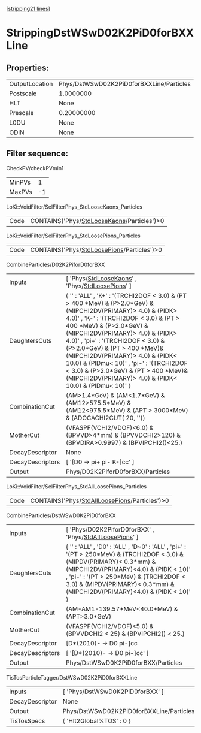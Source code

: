 [[stripping21 lines]](./stripping21-index)

# StrippingDstWSwD02K2PiD0forBXXLine

## Properties:

|                |                                          |
|----------------|------------------------------------------|
| OutputLocation | Phys/DstWSwD02K2PiD0forBXXLine/Particles |
| Postscale      | 1.0000000                                |
| HLT            | None                                     |
| Prescale       | 0.20000000                               |
| L0DU           | None                                     |
| ODIN           | None                                     |

## Filter sequence:

CheckPV/checkPVmin1

|        |     |
|--------|-----|
| MinPVs | 1   |
| MaxPVs | -1  |

LoKi::VoidFilter/SelFilterPhys_StdLooseKaons_Particles

|      |                                                                                            |
|------|--------------------------------------------------------------------------------------------|
| Code | CONTAINS('Phys/[StdLooseKaons](./stripping21-commonparticles-stdloosekaons)/Particles')\>0 |

LoKi::VoidFilter/SelFilterPhys_StdLoosePions_Particles

|      |                                                                                            |
|------|--------------------------------------------------------------------------------------------|
| Code | CONTAINS('Phys/[StdLoosePions](./stripping21-commonparticles-stdloosepions)/Particles')\>0 |

CombineParticles/D02K2PiforD0forBXX

|                  |                                                                                                                                                                                                                                                                                                                                                                                                                                                                                                        |
|------------------|--------------------------------------------------------------------------------------------------------------------------------------------------------------------------------------------------------------------------------------------------------------------------------------------------------------------------------------------------------------------------------------------------------------------------------------------------------------------------------------------------------|
| Inputs           | [ 'Phys/[StdLooseKaons](./stripping21-commonparticles-stdloosekaons)' , 'Phys/[StdLoosePions](./stripping21-commonparticles-stdloosepions)' ]                                                                                                                                                                                                                                                                                                                                                        |
| DaughtersCuts    | { '' : 'ALL' , 'K+' : '(TRCHI2DOF \< 3.0) & (PT \> 400 \*MeV) & (P\>2.0\*GeV) & (MIPCHI2DV(PRIMARY)\> 4.0) & (PIDK\> 4.0)' , 'K-' : '(TRCHI2DOF \< 3.0) & (PT \> 400 \*MeV) & (P\>2.0\*GeV) & (MIPCHI2DV(PRIMARY)\> 4.0) & (PIDK\> 4.0)' , 'pi+' : '(TRCHI2DOF \< 3.0) & (P\>2.0\*GeV) & (PT \> 400 \*MeV)& (MIPCHI2DV(PRIMARY)\> 4.0) & (PIDK\< 10.0) & (PIDmu\< 10)' , 'pi-' : '(TRCHI2DOF \< 3.0) & (P\>2.0\*GeV) & (PT \> 400 \*MeV)& (MIPCHI2DV(PRIMARY)\> 4.0) & (PIDK\< 10.0) & (PIDmu\< 10)' } |
| CombinationCut   | (AM\>1.4\*GeV) & (AM\<1.7\*GeV) & (AM12\>575.5\*MeV) & (AM12\<975.5\*MeV) & (APT \> 3000\*MeV) & (ADOCACHI2CUT( 20, ''))                                                                                                                                                                                                                                                                                                                                                                               |
| MotherCut        | (VFASPF(VCHI2/VDOF)\<6.0) & (BPVVD\>4\*mm) & (BPVVDCHI2\>120) & (BPVDIRA\>0.9997) & (BPVIPCHI2()\<25.)                                                                                                                                                                                                                                                                                                                                                                                                 |
| DecayDescriptor  | None                                                                                                                                                                                                                                                                                                                                                                                                                                                                                                   |
| DecayDescriptors | [ '[D0 -\> pi+ pi- K-]cc' ]                                                                                                                                                                                                                                                                                                                                                                                                                                                                        |
| Output           | Phys/D02K2PiforD0forBXX/Particles                                                                                                                                                                                                                                                                                                                                                                                                                                                                      |

LoKi::VoidFilter/SelFilterPhys_StdAllLoosePions_Particles

|      |                                                                                                  |
|------|--------------------------------------------------------------------------------------------------|
| Code | CONTAINS('Phys/[StdAllLoosePions](./stripping21-commonparticles-stdallloosepions)/Particles')\>0 |

CombineParticles/DstWSwD0K2PiD0forBXX

|                  |                                                                                                                                                                                                                                                                                                   |
|------------------|---------------------------------------------------------------------------------------------------------------------------------------------------------------------------------------------------------------------------------------------------------------------------------------------------|
| Inputs           | [ 'Phys/D02K2PiforD0forBXX' , 'Phys/[StdAllLoosePions](./stripping21-commonparticles-stdallloosepions)' ]                                                                                                                                                                                       |
| DaughtersCuts    | { '' : 'ALL' , 'D0' : 'ALL' , 'D~0' : 'ALL' , 'pi+' : '(PT \> 250\*MeV) & (TRCHI2DOF \< 3.0) & (MIPDV(PRIMARY)\< 0.3\*mm) & (MIPCHI2DV(PRIMARY)\<4.0) & (PIDK \< 10)' , 'pi-' : '(PT \> 250\*MeV) & (TRCHI2DOF \< 3.0) & (MIPDV(PRIMARY)\< 0.3\*mm) & (MIPCHI2DV(PRIMARY)\<4.0) & (PIDK \< 10)' } |
| CombinationCut   | (AM-AM1-139.57\*MeV\<40.0\*MeV) & (APT\>3.0\*GeV)                                                                                                                                                                                                                                                 |
| MotherCut        | (VFASPF(VCHI2/VDOF)\<5.0) & (BPVVDCHI2 \< 25) & (BPVIPCHI2() \< 25.)                                                                                                                                                                                                                              |
| DecayDescriptor  | [D\*(2010)- -\> D0 pi-]cc                                                                                                                                                                                                                                                                       |
| DecayDescriptors | [ '[D\*(2010)- -\> D0 pi-]cc' ]                                                                                                                                                                                                                                                               |
| Output           | Phys/DstWSwD0K2PiD0forBXX/Particles                                                                                                                                                                                                                                                               |

TisTosParticleTagger/DstWSwD02K2PiD0forBXXLine

|                 |                                          |
|-----------------|------------------------------------------|
| Inputs          | [ 'Phys/DstWSwD0K2PiD0forBXX' ]        |
| DecayDescriptor | None                                     |
| Output          | Phys/DstWSwD02K2PiD0forBXXLine/Particles |
| TisTosSpecs     | { 'Hlt2Global%TOS' : 0 }                 |
